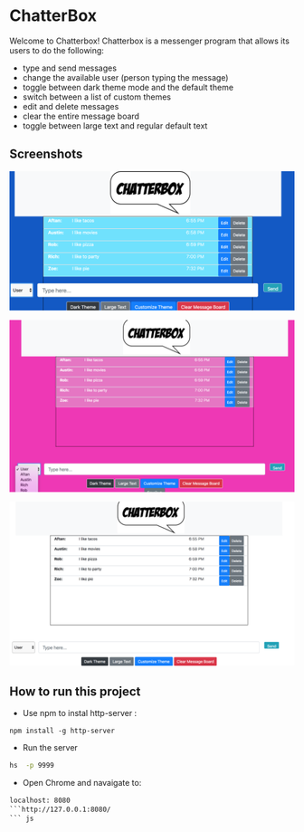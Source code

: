 # ChatterBox
Welcome to Chatterbox! Chatterbox is a messenger program that allows its users to do the following:
- type and send messages
- change the available user (person typing the message)
- toggle between dark theme mode and the default theme
- switch between a list of custom themes
- edit and delete messages
- clear the entire message board
- toggle between large text and regular default text



## Screenshots
![main screenshot](javascripts/images/Frost.png)


![main screenshot](javascripts/images/bubblegum.png)


![main screenshot](javascripts/images/chatterbox.png)


## How to run this project


* Use npm to instal http-server : 
``` 
npm install -g http-server

````
* Run the server

``` sh
hs  -p 9999
```
* Open Chrome and navaigate to: 
```
localhost: 8080
```http://127.0.0.1:8080/
``` js

